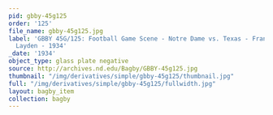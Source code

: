 ```yaml
---
pid: gbby-45g125
order: '125'
file_name: gbby-45g125.jpg
label: 'GBBY 45G/125: Football Game Scene - Notre Dame vs. Texas - Francis (Mike)
  Layden - 1934'
_date: '1934'
object_type: glass plate negative
source: http://archives.nd.edu/Bagby/GBBY-45g125.jpg
thumbnail: "/img/derivatives/simple/gbby-45g125/thumbnail.jpg"
full: "/img/derivatives/simple/gbby-45g125/fullwidth.jpg"
layout: bagby_item
collection: bagby
---
```

